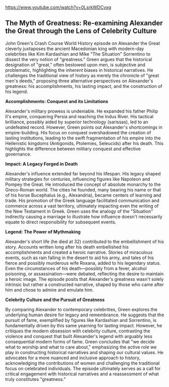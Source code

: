 https://www.youtube.com/watch?v=0LsrkWDCvxg

## The Myth of Greatness: Re-examining Alexander the Great through the Lens of Celebrity Culture

John Green's Crash Course World History episode on Alexander the Great cleverly juxtaposes the ancient Macedonian king with modern-day celebrities like Kim Kardashian and Mike "The Situation" Sorrentino to dissect the very notion of "greatness."  Green argues that the historical designation of "great," often bestowed upon men, is subjective and problematic, highlighting the inherent biases in historical narratives.  He challenges the traditional view of history as merely the chronicle of "great men's deeds," proposing three alternative perspectives on Alexander's greatness: his accomplishments, his lasting impact, and the construction of his legend.

**Accomplishments: Conquest and its Limitations**

Alexander's military prowess is undeniable. He expanded his father Philip II's empire, conquering Persia and reaching the Indus River. His tactical brilliance, possibly aided by superior technology (sarissas), led to an undefeated record. However, Green points out Alexander's shortcomings in empire-building.  His focus on conquest overshadowed the creation of lasting institutions, leading to the swift fragmentation of his empire into the Hellenistic kingdoms (Antigonids, Ptolemies, Seleucids) after his death. This highlights the difference between military conquest and effective governance.

**Impact: A Legacy Forged in Death**

Alexander's influence extended far beyond his lifespan. His legacy shaped military strategies for centuries, influencing figures like Napoleon and Pompey the Great.  He introduced the concept of absolute monarchy to the Greco-Roman world.  The cities he founded, many bearing his name or that of his horse Bucephalus (e.g., Alexandria), became centers of learning and trade.  His promotion of the Greek language facilitated communication and commerce across a vast territory, ultimately impacting even the writing of the New Testament in Greek. Green uses the analogy of the "Situation" indirectly causing a marriage to illustrate how influence doesn't necessarily equate to direct responsibility for subsequent events.

**Legend: The Power of Mythmaking**

Alexander's short life (he died at 32) contributed to the embellishment of his story.  Accounts written long after his death embellished his accomplishments and created a heroic narrative. Stories of miraculous events, such as rain falling in the desert to aid his army, and tales of his fierce and possibly murderous wife Roxana, added to his legendary status. Even the circumstances of his death—possibly from a fever, alcohol poisoning, or assassination—were debated, reflecting the desire to maintain a heroic image.  The episode posits that Alexander's greatness wasn't solely intrinsic but rather a constructed narrative, shaped by those who came after him and chose to admire and emulate him.

**Celebrity Culture and the Pursuit of Greatness**

By comparing Alexander to contemporary celebrities, Green explores the underlying human desire for legacy and remembrance.  He suggests that the pursuit of fame, exemplified by figures like Kardashian and Sorrentino, is fundamentally driven by this same yearning for lasting impact. However, he critiques the modern obsession with celebrity culture, contrasting the violence and conquest that built Alexander's legend with arguably less consequential modern forms of fame.  Green concludes that "we decide what to worship and what to care about," emphasizing the active role we play in constructing historical narratives and shaping our cultural values.  He advocates for a more nuanced and inclusive approach to history, acknowledging the contributions of women and challenging the traditional focus on celebrated individuals.  The episode ultimately serves as a call for critical engagement with historical narratives and a reassessment of what truly constitutes "greatness."

